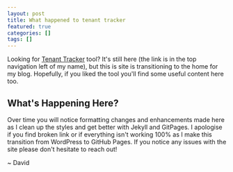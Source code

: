 ```yaml
---
layout: post
title: What happened to tenant tracker
featured: true
categories: []
tags: []
---
```


Looking for [Tenant Tracker](/tenant-tracker) tool?  It's still here (the link is in the top navigation left of my name), but this is site is transitioning to the home for my blog. Hopefully, if you liked the tool you'll find some useful content here too.

## What's Happening Here?
Over time you will notice formatting changes and enhancements made here as I clean up the styles and get better with Jekyll and GitPages.  I apologise if you find broken link or if everything isn't working 100% as I make this transition from WordPress to GitHub Pages. If you notice any issues with the site please don't hesitate to reach out!

~ David